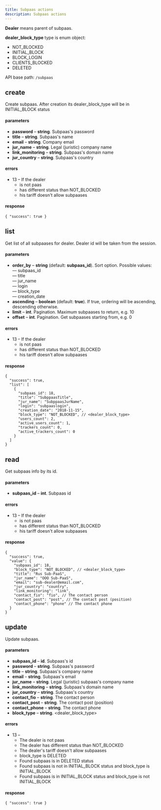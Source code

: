```yaml
---
title: Subpaas actions
description: Subpaas actions
---
```


**Dealer** means parent of subpaas.

**dealer\_block\_type** type is enum object:

 * NOT_BLOCKED
 * INITIAL_BLOCK
 * BLOCK_LOGIN
 * CLIENTS_BLOCKED
 * DELETED

API base path: `/subpaas`

## create

Create subpaas. After creation its dealer_block_type will be in INITIAL_BLOCK status

#### parameters

*   **password** – **string**. Subpaas's password
*   **title** – **string**. Subpaas's name
*   **email** – **string**. Company email
*   **jur_name** – **string**. Legal (juristic) company name
*   **link_monitoring** – **string**. Subpaas's domain name
*   **jur_country** – **string**. Subpaas's country

#### errors

* 13 – If the dealer
    * is not paas
    * has different status than NOT_BLOCKED
    * his tariff doesn't allow subpaases


#### response

```json5
{ "success": true }
```

## list

Get list of all subpaases for dealer. Dealer id will be taken from the session.

#### parameters

*   **order_by** – **string** (default: **subpaas_id**). Sort option. Possible values:
    <br> — subpaas_id
    <br> — title
    <br> — jur_name
    <br> — login
    <br> — block_type
    <br> — creation_date
*   **ascending** – **boolean** (default: **true**). If true, ordering will be ascending, descending otherwise.
*   **limit** – **int**. Pagination. Maximum subpaases to return, e.g. 10
*   **offset** – **int**. Pagination. Get subpaases starting from, e.g. 0

#### errors 

* 13 – If the dealer
    * is not paas
    * has different status than NOT_BLOCKED
    * his tariff doesn't allow subpaases

#### response

```json5
{
  "success": true,
  "list": [
    {
      "subpaas_id": 18,
      "title": "SubppaasTitle",
      "jur_name": "SubppaasJurName",
      "login": "subpaaslogin",
      "creation_date": "2018-11-15",
      "block_type": "NOT_BLOCKED", // <dealer_block_type>
      "users_count": 2,
      "active_users_count": 1,
      "trackers_count": 0,
      "active_trackers_count": 0
    }
  ]
}
```

## read

Get subpaas info by its id.

#### parameters

*   **subpaas_id** – **int**. Subpaas id

#### errors

* 13 – If the dealer
    * is not paas
    * has different status than NOT_BLOCKED
    * his tariff doesn't allow subpaases

#### response

```json5
{
  "success": true,
  "value": {
    "subpaas_id": 18,
    "block_type": "NOT_BLOCKED", // <dealer_block_type>
    "title": "Rus Sub-PaaS",
    "jur_name": "OOO Sub-PaaS",
    "email": "sub-dealer@email.com",
    "jur_country": "country",
    "link_monitoring": "link",
    "contact_fio": "fio", // The contact person
    "contact_post": "post", // The contact post (position)
    "contact_phone": "phone" // The contact phone
  }
}
```

## update

Update subpaas.

#### parameters

*   **subpaas_id** – **id**. Subpaas's id
*   **password** – **string**. Subpaas's password
*   **title** – **string**. Subpaas's company name
*   **email** – **string**. Subpaas's email
*   **jur_name** – **string**. Legal (juristic) subpaas's company name
*   **link_monitoring** – **string**. Subpaas's domain name
*   **jur_country** – **string**. Subpaas's country
*   **contact_fio** – **string**. The contact person
*   **contact_post** – **string**. The contact post (position)
*   **contact_phone** – **string**. The contact phone
*   **block_type** – **string**. <dealer\_block\_type>

#### errors

* 13 –
    * The dealer is not paas
    * The dealer has different status than NOT_BLOCKED
    * The dealer's tariff doesn't allow subpaases
    * block_type is DELETED
    * Found subpaas is in DELETED status
    * Found subpaas is not in INITIAL_BLOCK status and block_type is INITIAL_BLOCK
    * Found subpaas is in INITIAL_BLOCK status and block_type is not INITIAL_BLOCK

#### response

```json5
{ "success": true }
```